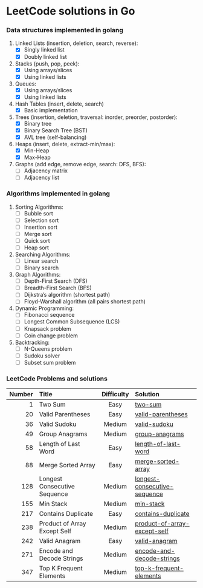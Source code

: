 # LeetCode solutions in Go

### Data structures implemented in golang

1. Linked Lists (insertion, deletion, search, reverse):
    - [x] Singly linked list
    - [x] Doubly linked list
2. Stacks (push, pop, peek):
    - [x] Using arrays/slices
    - [x] Using linked lists
3. Queues:
    - [x] Using arrays/slices
    - [x] Using linked lists
4. Hash Tables (insert, delete, search)
    - [x] Basic implementation
5. Trees (insertion, deletion, traversal: inorder, preorder, postorder):
    - [x] Binary tree
    - [x] Binary Search Tree (BST)
    - [x] AVL tree (self-balancing)
6. Heaps (insert, delete, extract-min/max):
    - [x] Min-Heap
    - [x] Max-Heap
7. Graphs (add edge, remove edge, search: DFS, BFS):
    - [ ] Adjacency matrix
    - [ ] Adjacency list

### Algorithms implemented in golang

1. Sorting Algorithms:
    - [ ] Bubble sort
    - [ ] Selection sort
    - [ ] Insertion sort
    - [ ] Merge sort
    - [ ] Quick sort
    - [ ] Heap sort
2. Searching Algorithms:
    - [ ] Linear search
    - [ ] Binary search
3. Graph Algorithms:
    - [ ] Depth-First Search (DFS)
    - [ ] Breadth-First Search (BFS)
    - [ ] Dijkstra’s algorithm (shortest path)
    - [ ] Floyd-Warshall algorithm (all pairs shortest path)
4. Dynamic Programming:
    - [ ] Fibonacci sequence
    - [ ] Longest Common Subsequence (LCS)
    - [ ] Knapsack problem
    - [ ] Coin change problem
5. Backtracking:
    - [ ] N-Queens problem
    - [ ] Sudoku solver
    - [ ] Subset sum problem

### LeetCode Problems and solutions

| Number | Title                        | Difficulty | Solution                                                                        |
|-------:|:-----------------------------|:----------:|:--------------------------------------------------------------------------------|
|      1 | Two Sum                      |    Easy    | [two-sum](leetcode-solutions/two-sum)                                           |
|     20 | Valid Parentheses            |    Easy    | [valid-parentheses](leetcode-solutions/valid-parentheses)                       |
|     36 | Valid Sudoku                 |   Medium   | [valid-sudoku](leetcode-solutions/valid-sudoku)                                 |
|     49 | Group Anagrams               |   Medium   | [group-anagrams](leetcode-solutions/group-anagrams)                             |
|     58 | Length of Last Word          |    Easy    | [length-of-last-word](leetcode-solutions/length-of-last-word)                   |
|     88 | Merge Sorted Array           |    Easy    | [merge-sorted-array](leetcode-solutions/merge-sorted-array)                     |
|    128 | Longest Consecutive Sequence |   Medium   | [longest-consecutive-sequence](leetcode-solutions/longest-consecutive-sequence) |
|    155 | Min Stack                    |   Medium   | [min-stack](leetcode-solutions/min-stack)                                       |
|    217 | Contains Duplicate           |    Easy    | [contains-duplicate](leetcode-solutions/contains-duplicate)                     |
|    238 | Product of Array Except Self |   Medium   | [product-of-array-except-self](leetcode-solutions/product-of-array-except-self) |
|    242 | Valid Anagram                |    Easy    | [valid-anagram](leetcode-solutions/valid-anagram)                               |
|    271 | Encode and Decode Strings    |   Medium   | [encode-and-decode-strings](leetcode-solutions/encode-and-decode-strings)       |
|    347 | Top K Frequent Elements      |   Medium   | [top-k-frequent-elements](leetcode-solutions/top-k-frequent-elements)           |
